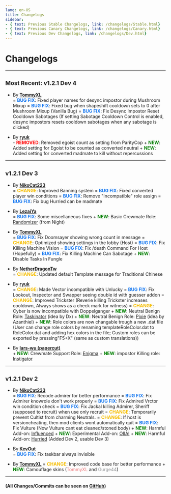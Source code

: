```yaml
---
lang: en-US
title: Changelogs
sidebar:
- { text: Previous Stable Changelogs, link: /changelogs/Stable.html}
- { text: Previous Canary Changelogs, link: /changelogs/Canary.html}
- { text: Previous Dev Changelogs, link: /changelogs/Dev.html}
---
```


# Changelogs
---

## <font size=4em><b>Most Recent: v1.2.1 Dev 4</b></font><br>

+ By [**TommyXL**](https://github.com/Tommy-XL)<br>
= <font color=#1376f0><b>BUG FIX</b></font>: Fixed player names for desync impostor during Mushroom Mixup
= <font color=#1376f0><b>BUG FIX</b></font>: Fixed bug when shapeshift cooldown sets to 0 after Mushroom Mixup (Vanilla Bug)
= <font color=#1376f0><b>BUG FIX</b></font>: Fix Desync Impostor Reset Cooldown Sabotages (If setting Sabotage Cooldown Control is enabled, desync impostors resets cooldown sabotages when any sabotage is clicked)

* By [**ryuk**](https://github.com/ryuk2098)<br>
\- <font color=red><b>REMOVED</b></font>: Removed egoist count as setting from ParityCop
\+ <font color=green><b>NEW</b></font>: Added setting for Egoist to be counted as converted neutral
\+ <font color=green><b>NEW</b></font>: Added setting for converted madmate to kill without repercussions
---

## <font size=4em><b>v1.2.1 Dev 3</b></font><br>

* By [**NikoCat223**](https://github.com/NikoCat233)<br>
= <font color=#F6BE00><b>CHANGE</b></font>: Improved Banning system
= <font color=#1376f0><b>BUG FIX</b></font>: Fixed converted player win conditions
= <font color=#1376f0><b>BUG FIX</b></font>: Remove "Incompatible" role assign
= <font color=#1376f0><b>BUG FIX</b></font>: Fix bug Hurried can be madmate

* By [**LezaiYa**](https://github.com/LezaiYa)<br>
= <font color=#1376f0><b>BUG FIX</b></font>: Some miscellaneous fixes
\+ <font color=green><b>NEW</b></font>: Basic Crewmate Role: [Randomizer](/options/Crewmates/Basic/Randomizer.html) (from Night)


* By [**TommyXL**](https://github.com/Tommy-XL)<br>
= <font color=#1376f0><b>BUG FIX</b></font>: Fix Doomsayer showing wrong count in message
= <font color=#F6BE00><b>CHANGE</b></font>: Optimized showing settings in the lobby (Host)
= <font color=#1376f0><b>BUG FIX</b></font>: Fix Killing Machine Vision
= <font color=#1376f0><b>BUG FIX</b></font>: Fix /death Command For Host (Hopefully)
= <font color=#1376f0><b>BUG FIX</b></font>: Fix Killing Machine Can Sabotage
\+ <font color=green><b>NEW</b></font>: Disable Tasks In Fungle

* By [**NetherDragonTw**](https://github.com/NetherDragonTw)<br>
= <font color=#F6BE00><b>CHANGE</b></font>: Updated default Template message for Traditional Chinese

* By [**ryuk**](https://github.com/ryuk2098)<br>
= <font color=#F6BE00><b>CHANGE</b></font>: Made Vector incompatible with Unlucky
= <font color=#1376f0><b>BUG FIX</b></font>: Fix Lookout, Inspector and Swapper seeing double id with guesser addon
= <font color=#F6BE00><b>CHANGE</b></font>: Improved Trickster (Reverie killing Trickster increases cooldown, Always shows as a check mark for witness)
= <font color=#F6BE00><b>CHANGE</b></font>: Cyber is now incompatible with Doppelganger
\+ <font color=green><b>NEW</b></font>: Neutral Benign Role: [Taskinator](/options/Neutrals/Benign/Taskinator.html) (idea by Dx)
\+ <font color=green><b>NEW</b></font>: Neutral Benign Role: [Pixie](/options/Neutrals/Benign/Pixie.html) (idea by Azanthiel)
\+ <font color=green><b>NEW</b></font>: Role colors are now changable trough a new .dat file (User can change role colors by renaming templateRoleColor.dat to RoleColor.dat and adding hex colors in the file; Custom roles can be exported by pressing"F5+X" (same as custom translations))

* By [**lars-wu (papercut)**](https://github.com/lars-wu)<br>
\+ <font color=green><b>NEW</b></font>: Crewmate Support Role: [Enigma](/options/Crewmates/Support/Enigma.html)
\+ <font color=green><b>NEW</b></font>: impostor Killing role: [Instigator](/options/Impostors/Killing/Instigator.html)
---

## <font size=4em><b>v1.2.1 Dev 2</b></font><br>

* By [**NikoCat233**](https://github.com/NikoCat233) <br>
= <font color=#1376f0><b>BUG FIX</b></font>: Recode admirer for better performance
= <font color=#1376f0><b>BUG FIX</b></font>: Fix Admirer knowrole don't work properly
= <font color=#1376f0><b>BUG FIX</b></font>: Fix Admired Vrctor win condition check
= <font color=#1376f0><b>BUG FIX</b></font>: Fix Jackal killing Admirer, Sheriff (supposed to recruit) when use only recruit
= <font color=#F6BE00><b>CHANGE</b></font>: Temporarily prevent Cultist from charming Neutrals.
= <font color=#F6BE00><b>CHANGE</b></font>: If host is versioncheating, then mod clients wont automatically quit
= <font color=#1376f0><b>BUG FIX</b></font>: Fix Vulture (Now Vulture cant eat cleaned/stoned body)
\+ <font color=green><b>NEW</b></font>: Harmful Add-on: [Influenced](/options/Addons/Harmful/Influenced.html)
\+ <font color=green><b>NEW</b></font>: Experimental Add-on: [OIIAI](/options/Experimental/Addon/OIIAI.html)
\+ <font color=green><b>NEW</b></font>: Harmful Add-on: [Hurried](/options/Addons/Harmful/Hurried.html) (Added Dev 2, usable Dev 3)

* By [**KevOut**](#) <br>
= <font color=#1376f0><b>BUG FIX</b></font>: Fix taskbar always invisible

* By [**TommyXL**](https://github.com/Tommy-XL)
= <font color=#F6BE00><b>CHANGE</b></font>: Improved code base for better performance
\+ <font color=green><b>NEW</b></font>: Camouflage skins (<font color=#ec7578>TommyXL</font> and <font color=#919497>Gurge44</font>)
---

#### (All Changes/Commits can be seen on [GitHub](https://github.com/0xDrMoe/TownofHost-Enhanced/commits/main))